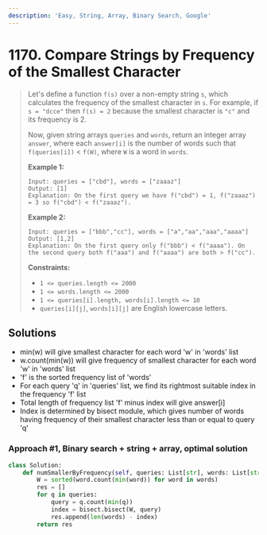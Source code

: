 ```yaml
---
description: 'Easy, String, Array, Binary Search, Google'
---
```


# 1170. Compare Strings by Frequency of the Smallest Character

> Let's define a function `f(s)` over a non-empty string `s`, which calculates the frequency of the smallest character in `s`. For example, if `s = "dcce"` then `f(s) = 2` because the smallest character is `"c"` and its frequency is 2.
>
> Now, given string arrays `queries` and `words`, return an integer array `answer`, where each `answer[i]` is the number of words such that `f(queries[i])` &lt; `f(W)`, where `W` is a word in `words`.
>
> **Example 1:**
>
> ```text
> Input: queries = ["cbd"], words = ["zaaaz"]
> Output: [1]
> Explanation: On the first query we have f("cbd") = 1, f("zaaaz") = 3 so f("cbd") < f("zaaaz").
> ```
>
> **Example 2:**
>
> ```text
> Input: queries = ["bbb","cc"], words = ["a","aa","aaa","aaaa"]
> Output: [1,2]
> Explanation: On the first query only f("bbb") < f("aaaa"). On the second query both f("aaa") and f("aaaa") are both > f("cc").
> ```
>
> **Constraints:**
>
> * `1 <= queries.length <= 2000`
> * `1 <= words.length <= 2000`
> * `1 <= queries[i].length, words[i].length <= 10`
> * `queries[i][j]`, `words[i][j]` are English lowercase letters.

## Solutions

* min\(w\) will give smallest character for each word 'w' in 'words' list
* w.count\(min\(w\)\) will give frequency of smallest character for each word 'w' in 'words' list
* 'f' is the sorted frequency list of 'words'
* For each query 'q' in 'queries' list, we find its rightmost suitable index in the frequency 'f' list
* Total length of frequency list 'f' minus index will give answer\[i\]
* Index is determined by bisect module, which gives number of words having frequency of their smallest character less than or equal to query 'q'

### Approach \#1, Binary search + string + array, optimal solution

```python
class Solution:
    def numSmallerByFrequency(self, queries: List[str], words: List[str]) -> List[int]:
        W = sorted(word.count(min(word)) for word in words)
        res = []
        for q in queries:
            query = q.count(min(q))
            index = bisect.bisect(W, query)
            res.append(len(words) - index)
        return res
```



